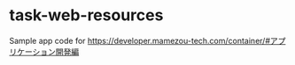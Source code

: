 # task-web-resources

Sample app code for <https://developer.mamezou-tech.com/container/#アプリケーション開発編>